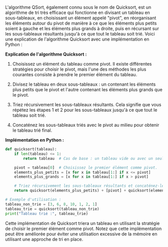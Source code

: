 L'algorithme QSort, également connu sous le nom de Quicksort, est un algorithme de tri très efficace qui fonctionne en divisant un tableau en sous-tableaux, en choisissant un élément appelé "pivot", en réorganisant les éléments autour du pivot de manière à ce que les éléments plus petits soient à gauche et les éléments plus grands à droite, puis en récursant sur les sous-tableaux résultants jusqu'à ce que tout le tableau soit trié. Voici une explication de l'algorithme Quicksort avec une implémentation en Python :

**Explication de l'algorithme Quicksort :**

1. Choisissez un élément du tableau comme pivot. Il existe différentes stratégies pour choisir le pivot, mais l'une des méthodes les plus courantes consiste à prendre le premier élément du tableau.

2. Divisez le tableau en deux sous-tableaux : un contenant les éléments plus petits que le pivot et l'autre contenant les éléments plus grands que le pivot.

3. Triez récursivement les sous-tableaux résultants. Cela signifie que vous répétez les étapes 1 et 2 pour les sous-tableaux jusqu'à ce que tout le tableau soit trié.

4. Concaténez les sous-tableaux triés avec le pivot au milieu pour obtenir le tableau trié final.

**Implémentation en Python :**

```python
def quicksort(tableau):
    if len(tableau) <= 1:
        return tableau  # Cas de base : un tableau vide ou avec un seul élément est déjà trié.

    pivot = tableau[0]  # Choisissez le premier élément comme pivot.
    elements_plus_petits = [x for x in tableau[1:] if x <= pivot]
    elements_plus_grands = [x for x in tableau[1:] if x > pivot]

    # Triez récursivement les sous-tableaux résultants et concaténez-les avec le pivot.
    return quicksort(elements_plus_petits) + [pivot] + quicksort(elements_plus_grands)

# Exemple d'utilisation :
tableau_non_trie = [3, 6, 8, 10, 1, 2, 1]
tableau_trie = quicksort(tableau_non_trie)
print("Tableau trié :", tableau_trie)
```

Cette implémentation de Quicksort triera un tableau en utilisant la stratégie de choisir le premier élément comme pivot. Notez que cette implémentation peut être améliorée pour éviter une utilisation excessive de la mémoire en utilisant une approche de tri en place.